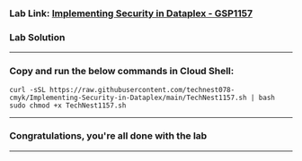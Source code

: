 ###  Lab Link: [Implementing Security in Dataplex - GSP1157](https://www.cloudskillsboost.google/focuses/67213?parent=catalog)


###  Lab Solution 

---
### Copy and run the below commands in Cloud Shell:

```
curl -sSL https://raw.githubusercontent.com/technest078-cmyk/Implementing-Security-in-Dataplex/main/TechNest1157.sh | bash
sudo chmod +x TechNest1157.sh

```

---

### Congratulations, you're all done with the lab 

---
